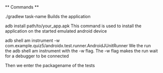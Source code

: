 ** Commands **

./gradlew task-name
Builds the application

adb install path/to/your_app.apk
This command is used to install the application on the started emulated android device

adb shell am instrument -w com.example.quiz5/androidx.test.runner.AndroidJUnitRunner
We the run the adb shell am instrument with the -w flag. The -w flag makes the run wait 
for a debugger to be connected 

Then we enter the packagename of the tests

